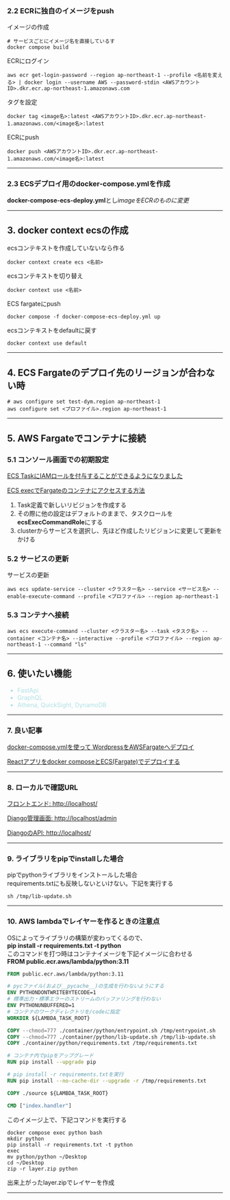 

### 2.2 ECRに独自のイメージをpush

イメージの作成
```shell
# サービスごとにイメージ名を直接しているす
docker compose build
```

ECRにログイン
```shell
aws ecr get-login-password --region ap-northeast-1 --profile <名前を変える> | docker login --username AWS --password-stdin <AWSアカウントID>.dkr.ecr.ap-northeast-1.amazonaws.com
```

タグを設定
```shell
docker tag <image名>:latest <AWSアカウントID>.dkr.ecr.ap-northeast-1.amazonaws.com/<image名>:latest
```

ECRにpush
```shell
docker push <AWSアカウントID>.dkr.ecr.ap-northeast-1.amazonaws.com/<image名>:latest
```

---

### 2.3 ECSデプロイ用のdocker-compose.ymlを作成
**docker-compose-ecs-deploy.yml**とし*imageをECRのものに変更*

---


## 3. docker context ecsの作成

ecsコンテキストを作成していないなら作る
```shell
docker context create ecs <名前>
```

ecsコンテキストを切り替え
```shell
docker context use <名前>
```

ECS fargateにpush
```shell
docker compose -f docker-compose-ecs-deploy.yml up
```

ecsコンテキストをdefaultに戻す
```shell
docker context use default
```

---

## 4. ECS Fargateのデプロイ先のリージョンが合わない時
```shell
# aws configure set test-dym.region ap-northeast-1
aws configure set <プロファイル>.region ap-northeast-1
```

---

## 5. AWS Fargateでコンテナに接続

### 5.1 コンソール画面での初期設定
[ECS TaskにIAMロールを付与することができるようになりました](https://dev.classmethod.jp/articles/20160715-ecs-task-iam-role/#toc-5)

[ECS execでFargateのコンテナにアクセスする方法](https://memomaru.life/access-to-fargate-container-ecs-exec/)
1. Task定義で新しいリビジョンを作成する
2. その際に他の設定はデフォルトのままで、タスクロールを**ecsExecCommandRole**にする
3. clusterからサービスを選択し、先ほど作成したリビジョンに変更して更新をかける


### 5.2 サービスの更新
サービスの更新
```shell
aws ecs update-service --cluster <クラスター名> --service <サービス名> --enable-execute-command --profile <プロファイル> --region ap-northeast-1
```

### 5.3 コンテナへ接続

```shell
aws ecs execute-command --cluster <クラスター名> --task <タスク名> --container <コンテナ名> --interactive --profile <プロファイル> --region ap-northeast-1 --command "ls"
```
---

## 6. 使いたい機能
<ul>
<li style="color: powderblue">FastApi</li>
<li style="color: powderblue">GraphQL</li>
<li style="color: powderblue">Athena, QuickSight, DynamoDB</li>

</ul>

---

### 7. 良い記事

[docker-compose.ymlを使って WordpressをAWSFargateへデプロイ](https://tech.kurojica.com/archives/57856/)

[Reactアプリをdocker composeとECS(Fargate)でデプロイする](https://zenn.dev/maximum_maximum/articles/31c09e1b0f9491)

---

### 8. ローカルで確認URL
[フロントエンド: http://localhost/](http://localhost/)

[Django管理画面: http://localhost/admin](http://localhost/admin)

[DjangoのAPI: http://localhost/](http://localhost/api)

---

### 9. ライブラリをpipでinstallした場合
pipでpythonライブラリをインストールした場合<br>
requirements.txtにも反映しないといけない。下記を実行する
```shell
sh /tmp/lib-update.sh
```

---

### 10. AWS lambdaでレイヤーを作るときの注意点
OSによってライブラリの構築が変わってくるので、<br>
**pip install -r requirements.txt -t python**<br>
このコマンドを打つ時はコンテナイメージを下記イメージに合わせる<br>
**FROM public.ecr.aws/lambda/python:3.11**<br>
```dockerfile
FROM public.ecr.aws/lambda/python:3.11

# pycファイル(および__pycache__)の生成を行わないようにする
ENV PYTHONDONTWRITEBYTECODE=1
# 標準出力・標準エラーのストリームのバッファリングを行わない
ENV PYTHONUNBUFFERED=1
# コンテナのワークディレクトリを/codeに指定
WORKDIR ${LAMBDA_TASK_ROOT}

COPY --chmod=777 ./container/python/entrypoint.sh /tmp/entrypoint.sh
COPY --chmod=777 ./container/python/lib-update.sh /tmp/lib-update.sh
COPY ./container/python/requirements.txt /tmp/requirements.txt

# コンテナ内でpipをアップグレード
RUN pip install --upgrade pip

# pip install -r requirements.txtを実行
RUN pip install --no-cache-dir --upgrade -r /tmp/requirements.txt

COPY ./source ${LAMBDA_TASK_ROOT}

CMD ["index.handler"]


```

このイメージ上で、下記コマンドを実行する
```shell
docker compose exec python bash
mkdir python
pip install -r requirements.txt -t python
exec
mv python/python ~/Desktop
cd ~/Desktop
zip -r layer.zip python
```

出来上がったlayer.zipでレイヤーを作成

---

